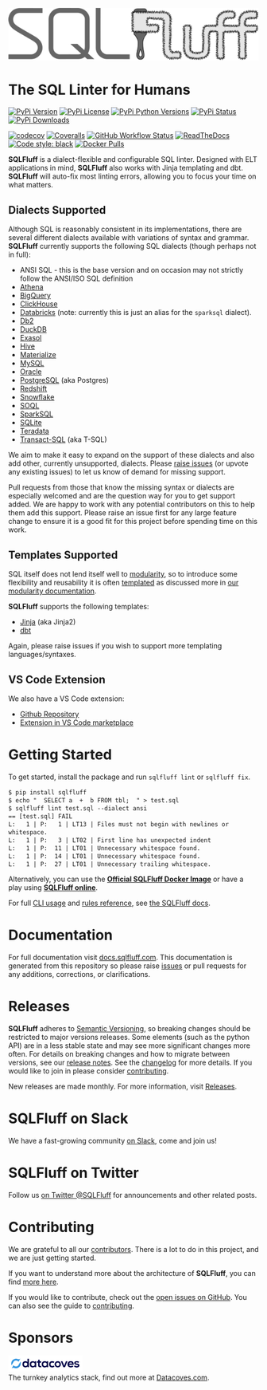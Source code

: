 ![SQLFluff](https://raw.githubusercontent.com/sqlfluff/sqlfluff/main/images/sqlfluff-wide.png)

# The SQL Linter for Humans

[![PyPi Version](https://img.shields.io/pypi/v/sqlfluff.svg?style=flat-square&logo=PyPi)](https://pypi.org/project/sqlfluff/)
[![PyPi License](https://img.shields.io/pypi/l/sqlfluff.svg?style=flat-square)](https://pypi.org/project/sqlfluff/)
[![PyPi Python Versions](https://img.shields.io/pypi/pyversions/sqlfluff.svg?style=flat-square)](https://pypi.org/project/sqlfluff/)
[![PyPi Status](https://img.shields.io/pypi/status/sqlfluff.svg?style=flat-square)](https://pypi.org/project/sqlfluff/)
[![PyPi Downloads](https://img.shields.io/pypi/dm/sqlfluff?style=flat-square)](https://pypi.org/project/sqlfluff/)

[![codecov](https://img.shields.io/codecov/c/gh/sqlfluff/sqlfluff.svg?style=flat-square&logo=Codecov)](https://codecov.io/gh/sqlfluff/sqlfluff)
[![Coveralls](https://img.shields.io/coverallsCoverage/github/sqlfluff/sqlfluff?logo=coveralls&style=flat-square)](https://coveralls.io/github/sqlfluff/sqlfluff?branch=main)
[![GitHub Workflow Status](https://img.shields.io/github/actions/workflow/status/sqlfluff/sqlfluff/.github/workflows/ci-tests.yml?logo=github&style=flat-square)](https://github.com/sqlfluff/sqlfluff/actions/workflows/ci-tests.yml?query=branch%3Amain)
[![ReadTheDocs](https://img.shields.io/readthedocs/sqlfluff?style=flat-square&logo=Read%20the%20Docs)](https://sqlfluff.readthedocs.io)
[![Code style: black](https://img.shields.io/badge/code%20style-black-000000.svg?style=flat-square)](https://github.com/psf/black)
[![Docker Pulls](https://img.shields.io/docker/pulls/sqlfluff/sqlfluff?logo=docker&style=flat-square)](https://hub.docker.com/r/sqlfluff/sqlfluff)

**SQLFluff** is a dialect-flexible and configurable SQL linter. Designed with ELT applications in mind, **SQLFluff** also works with Jinja templating and dbt. **SQLFluff** will auto-fix most linting errors, allowing you to focus your time on what matters.

## Dialects Supported

Although SQL is reasonably consistent in its implementations, there are several different dialects available with variations of syntax and grammar. **SQLFluff** currently supports the following SQL dialects (though perhaps not in full):

- ANSI SQL - this is the base version and on occasion may not strictly follow the ANSI/ISO SQL definition
- [Athena](https://aws.amazon.com/athena/)
- [BigQuery](https://cloud.google.com/bigquery/)
- [ClickHouse](https://clickhouse.com/)
- [Databricks](https://databricks.com/) (note: currently this is just an alias for the `sparksql` dialect).
- [Db2](https://www.ibm.com/analytics/db2)
- [DuckDB](https://duckdb.org/)
- [Exasol](https://www.exasol.com/)
- [Hive](https://hive.apache.org/)
- [Materialize](https://materialize.com/)
- [MySQL](https://www.mysql.com/)
- [Oracle](https://docs.oracle.com/en/database/oracle/oracle-database/21/sqlrf/index.html)
- [PostgreSQL](https://www.postgresql.org/) (aka Postgres)
- [Redshift](https://docs.aws.amazon.com/redshift/index.html)
- [Snowflake](https://www.snowflake.com/)
- [SOQL](https://developer.salesforce.com/docs/atlas.en-us.soql_sosl.meta/soql_sosl/sforce_api_calls_soql.htm)
- [SparkSQL](https://spark.apache.org/docs/latest/)
- [SQLite](https://www.sqlite.org/)
- [Teradata](https://www.teradata.com/)
- [Transact-SQL](https://docs.microsoft.com/en-us/sql/t-sql/language-reference) (aka T-SQL)

We aim to make it easy to expand on the support of these dialects and also add other, currently unsupported, dialects. Please [raise issues](https://github.com/sqlfluff/sqlfluff/issues) (or upvote any existing issues) to let us know of demand for missing support.

Pull requests from those that know the missing syntax or dialects are especially welcomed and are the question way for you to get support added. We are happy to work with any potential contributors on this to help them add this support. Please raise an issue first for any large feature change to ensure it is a good fit for this project before spending time on this work.

## Templates Supported

SQL itself does not lend itself well to [modularity](https://docs.getdbt.com/docs/viewpoint#section-modularity), so to introduce some flexibility and reusability it is often [templated](https://en.wikipedia.org/wiki/Template_processor) as discussed more in [our modularity documentation](https://docs.sqlfluff.com/en/stable/realworld.html#modularity).

**SQLFluff** supports the following templates:
- [Jinja](https://jinja.palletsprojects.com/) (aka Jinja2)
- [dbt](https://www.getdbt.com/)

Again, please raise issues if you wish to support more templating languages/syntaxes.

## VS Code Extension

We also have a VS Code extension:

- [Github Repository](https://github.com/sqlfluff/vscode-sqlfluff)
- [Extension in VS Code marketplace](https://marketplace.visualstudio.com/items?itemName=dorzey.vscode-sqlfluff)

# Getting Started

To get started, install the package and run `sqlfluff lint` or `sqlfluff fix`.

```shell
$ pip install sqlfluff
$ echo "  SELECT a  +  b FROM tbl;  " > test.sql
$ sqlfluff lint test.sql --dialect ansi
== [test.sql] FAIL
L:   1 | P:   1 | LT13 | Files must not begin with newlines or whitespace.
L:   1 | P:   3 | LT02 | First line has unexpected indent
L:   1 | P:  11 | LT01 | Unnecessary whitespace found.
L:   1 | P:  14 | LT01 | Unnecessary whitespace found.
L:   1 | P:  27 | LT01 | Unnecessary trailing whitespace.
```

Alternatively, you can use the [**Official SQLFluff Docker Image**](https://hub.docker.com/r/sqlfluff/sqlfluff) or have a play using [**SQLFluff online**](https://online.sqlfluff.com/).

For full [CLI usage](https://docs.sqlfluff.com/en/stable/cli.html) and [rules reference](https://docs.sqlfluff.com/en/stable/rules.html), see [the SQLFluff docs](https://docs.sqlfluff.com/en/stable/).

# Documentation

For full documentation visit [docs.sqlfluff.com](https://docs.sqlfluff.com/en/stable/). This documentation is generated from this repository so please raise [issues](https://github.com/sqlfluff/sqlfluff/issues) or pull requests for any additions, corrections, or clarifications.

# Releases

**SQLFluff** adheres to [Semantic Versioning](https://semver.org/spec/v2.0.0.html), so breaking changes
should be restricted to major versions releases. Some elements (such as the python API) are in a less
stable state and may see more significant changes more often. For details on breaking changes and how
to migrate between versions, see our [release notes](https://docs.sqlfluff.com/en/latest/releasenotes.html).
See the [changelog](CHANGELOG.md) for more details. If you would like to join in please
consider [contributing](CONTRIBUTING.md).

New releases are made monthly. For more information, visit [Releases](https://github.com/sqlfluff/sqlfluff/releases).

# SQLFluff on Slack

We have a fast-growing community [on Slack](https://join.slack.com/t/sqlfluff/shared_invite/zt-o1f4x0e8-pZzarAIlQmKj_6ZwD16w0g), come and join us!

# SQLFluff on Twitter

Follow us [on Twitter @SQLFluff](https://twitter.com/SQLFluff) for announcements and other related posts.

# Contributing

We are grateful to all our [contributors](https://github.com/sqlfluff/sqlfluff/graphs/contributors). There is a lot to do in this project, and we are just getting started.

If you want to understand more about the architecture of **SQLFluff**, you can
find [more here](https://docs.sqlfluff.com/en/latest/internals.html#architecture).

If you would like to contribute, check out the [open issues on GitHub](https://github.com/sqlfluff/sqlfluff/issues). You can also see the guide to [contributing](CONTRIBUTING.md).

# Sponsors

<img src="images/datacoves.png" alt="Datacoves" width="150"/><br>
The turnkey analytics stack, find out more at [Datacoves.com](https://datacoves.com/).
